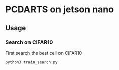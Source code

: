# PCDARTS on jetson nano

## Usage
### Search on CIFAR10

First search the best cell on CIFAR10
```
python3 train_search.py
```
